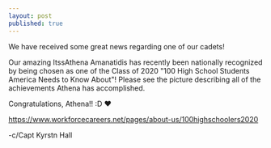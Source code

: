 ```yaml
---
layout: post
published: true
---
```

We have received some great news regarding one of our cadets!

Our amazing ItssAthena Amanatidis has recently been nationally recognized by being chosen as one of the Class of 2020 "100 High School Students America Needs to Know About"! Please see the picture describing all of the achievements Athena has accomplished.

Congratulations, Athena!! :D ❤️

https://www.workforcecareers.net/pages/about-us/100highschoolers2020

-c/Capt Kyrstn Hall
